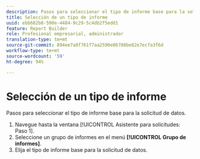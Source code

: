 ```yaml
---
description: Pasos para seleccionar el tipo de informe base para la solicitud de datos.
title: Selección de un tipo de informe
uuid: ebb682b8-590e-4484-9c29-5c4db2f5edd1
feature: Report Builder
role: Profesional empresarial, administrador
translation-type: tm+mt
source-git-commit: 894ee7a8f761f7aa2590e06708be82e7ecfa3f6d
workflow-type: tm+mt
source-wordcount: '59'
ht-degree: 94%

---
```



# Selección de un tipo de informe

Pasos para seleccionar el tipo de informe base para la solicitud de datos.

1. Navegue hasta la ventana [!UICONTROL Asistente para solicitudes: Paso 1].
1. Seleccione un grupo de informes en el menú **[!UICONTROL Grupo de informes]**.
1. Elija el tipo de informe base para la solicitud de datos.
